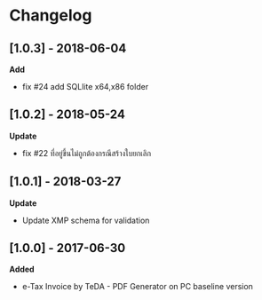 # Changelog

## [1.0.3] - 2018-06-04
**Add** 
- fix #24  add SQLlite x64,x86 folder 

## [1.0.2] - 2018-05-24
**Update** 
- fix #22 ที่อยู่ขึ้นไม่ถูกต้องกรณีสร้างใบยกเลิก

## [1.0.1] - 2018-03-27
**Update** 
- Update XMP schema for validation 


## [1.0.0] - 2017-06-30
**Added** 
- e-Tax Invoice by TeDA - PDF Generator on PC baseline version 


